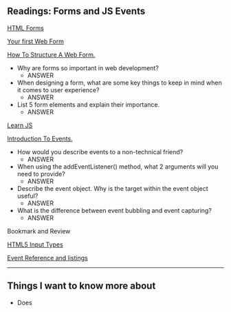 ## Readings: Forms and JS Events

[HTML Forms](https://developer.mozilla.org/en-US/docs/Learn/Forms)

[Your first Web Form](https://developer.mozilla.org/en-US/docs/Learn/Forms/Your_first_form) 

[How To Structure A Web Form.](https://developer.mozilla.org/en-US/docs/Learn/Forms/How_to_structure_a_web_form)

- Why are forms so important in web development?
    - ANSWER
- When designing a form, what are some key things to keep in mind when it comes to user experience?
    - ANSWER
- List 5 form elements and explain their importance.
    - ANSWER

[Learn JS](https://developer.mozilla.org/en-US/docs/Learn/JavaScript)

[Introduction To Events.](https://developer.mozilla.org/en-US/docs/Learn/JavaScript/Building_blocks/Events)

- How would you describe events to a non-technical friend?
    - ANSWER
- When using the addEventListener() method, what 2 arguments will you need to provide?
    - ANSWER
- Describe the event object. Why is the target within the event object useful?
    - ANSWER
- What is the difference between event bubbling and event capturing?
    - ANSWER

Bookmark and Review

[HTML5 Input Types](https://developer.mozilla.org/en-US/docs/Learn/Forms/HTML5_input_types)

[Event Reference and listings](https://developer.mozilla.org/en-US/docs/Web/Events)


------------------------

## Things I want to know more about
- Does